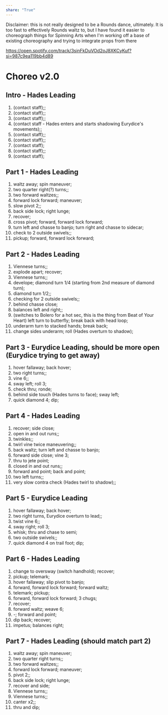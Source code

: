 ```yaml
---  
share: "True"  
---  
```

  
  
Disclaimer: this is not really designed to be a Rounds dance, ultimately. It is too fast to effectively Rounds waltz to, but I have found it easier to choreograph things for Spinning Arts when I'm working off a base of existing choreography and trying to integrate props from there  
  
https://open.spotify.com/track/3sinFkDuVOd2oJ8XKCyKuf?si=987c9ea119bb4d89  
# Choreo v2.0  
## Intro - Hades Leading  
1. (contact staff);;  
2. (contact staff);;  
3. (contact staff);;  
4. (contact staff - Hades enters and starts shadowing Eurydice's movements);;  
5. (contact staff);;  
6. (contact staff);;  
7. (contact staff);  
8. (contact staff);;  
9. (contact staff);  
## Part 1 - Hades Leading  
1. waltz away; spin maneuver;  
2. two quarter right(?) turns;;  
3. two forward waltzes;;  
4. forward lock forward; maneuver;  
5. slow pivot 2;;  
6. back side lock; right lunge;  
7. recover;  
8. cross pivot; forward, forward lock forward;  
9. turn left and chasse to banjo; turn right and chasse to sidecar;  
10. check to 2 outside swivels;;  
11. pickup; forward, forward lock forward;  
## Part 2 - Hades Leading  
1. Viennese turns;;  
2. explode apart; recover;  
3. Viennese turns;;  
4. develope; diamond turn 1/4 (starting from 2nd measure of diamond turn);  
5. diamond turn 1/2;;  
6. checking for 2 outside swivels;;  
7. behind chasse close;  
8. balances left and right;;  
9. (switches to Bolero for a hot sec, this is the thing from Beat of Your Heart) left turn to butterfly; break back with head loop;  
10. underarm turn to stacked hands; break back;  
11. change sides underarm; roll (Hades overturn to shadow);  
## Part 3 - Eurydice Leading, should be more open (Eurydice trying to get away)  
1. hover fallaway; back hover;  
2. two right turns;;  
3. vine 6;;  
4. sway left; roll 3;  
5. check thru; ronde;  
6. behind side touch (Hades turns to face); sway left;  
7. quick diamond 4; dip;  
## Part 4 - Hades Leading  
1. recover; side close;  
2. open in and out runs;;  
3. twinkles;;  
4. twirl vine twice maneuvering;;  
5. back waltz; turn left and chasse to banjo;  
6. forward side close; vine 3;  
7. thru to jete point;  
8. closed in and out runs;;  
9. forward and point; back and point;  
10. two left turns;;  
11. very slow contra check (Hades twirl to shadow);;  
## Part 5 - Eurydice Leading  
1. hover fallaway; back hover;  
2. two right turns, Eurydice overturn to lead;;  
3. twist vine 6;;  
4. sway right; roll 3;  
5. whisk; thru and chase to semi;  
6. two outside swivels;;  
7. quick diamond 4 on trail foot; dip;  
## Part 6 - Hades Leading  
1. change to oversway (switch handhold); recover;  
2. pickup; telemark;  
3. hover fallaway; slip pivot to banjo;  
4. forward, forward lock forward; forward waltz;  
5. telemark; pickup;  
6. forward, forward lock forward; 3 chugs;  
7. recover;  
8. forward waltz; weave 6;  
9. -; forward and point;  
10. dip back; recover;  
11. impetus; balances right;  
## Part 7 - Hades Leading (should match part 2)  
1. waltz away; spin maneuver;  
2. two quarter right turns;;  
3. two forward waltzes;;  
4. forward lock forward; maneuver;  
5. pivot 2;;  
6. back side lock; right lunge;  
7. recover and side;  
8. Viennese turns;;  
9. Viennese turns;;  
10. canter x2;;  
11. thru and dip;  
  
